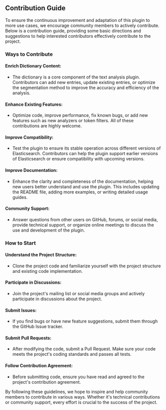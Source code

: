 ## Contribution Guide

To ensure the continuous improvement and adaptation of this plugin to more use cases, we encourage community members to actively contribute. Below is a contribution guide, providing some basic directions and suggestions to help interested contributors effectively contribute to the project.

### Ways to Contribute

#### Enrich Dictionary Content:
- The dictionary is a core component of the text analysis plugin. Contributors can add new entries, update existing entries, or optimize the segmentation method to improve the accuracy and efficiency of the analysis.

#### Enhance Existing Features:
- Optimize code, improve performance, fix known bugs, or add new features such as new analyzers or token filters. All of these contributions are highly welcome.

#### Improve Compatibility:
- Test the plugin to ensure its stable operation across different versions of Elasticsearch. Contributors can help the plugin support earlier versions of Elasticsearch or ensure compatibility with upcoming versions.

#### Improve Documentation:
- Enhance the clarity and completeness of the documentation, helping new users better understand and use the plugin. This includes updating the README file, adding more examples, or writing detailed usage guides.

#### Community Support:
- Answer questions from other users on GitHub, forums, or social media, provide technical support, or organize online meetings to discuss the use and development of the plugin.

### How to Start

#### Understand the Project Structure:
- Clone the project code and familiarize yourself with the project structure and existing code implementation.

#### Participate in Discussions:
- Join the project's mailing list or social media groups and actively participate in discussions about the project.

#### Submit Issues:
- If you find bugs or have new feature suggestions, submit them through the GitHub Issue tracker.

#### Submit Pull Requests:
- After modifying the code, submit a Pull Request. Make sure your code meets the project's coding standards and passes all tests.

#### Follow Contribution Agreement:
- Before submitting code, ensure you have read and agreed to the project's contribution agreement.

By following these guidelines, we hope to inspire and help community members to contribute in various ways. Whether it's technical contributions or community support, every effort is crucial to the success of the project.
